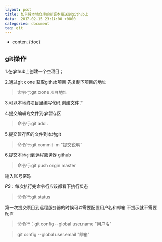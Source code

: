 ```yaml
---
layout: post
title: 如何将本地仓库的新版本推送到github上
data:  2017-02-15 23:14:00 +0800
categories: document
tag: git
---
```


* content
{:toc}

git操作
-------------------

1.在github上创建一个空项目；

2.通过git clone 获取github项目 先复制下项目的地址

>命令行:git clone 项目地址


3.可以本地的项目里编写代码,创建文件了

4.提交编辑的文件到git暂存区

>命令行:git add .

5.提交暂存区的文件到本地git

>命令行:git commit -m "提交说明"

6.提交本地git到远程服务器 github

>命令行:git push origin master

输入账号密码

*PS*：每次执行完命令行应该都看下执行状态

>命令行:git status


第一次提交项目到远程服务器的时候可以需要配置用户名和邮箱 不提示就不需要配置

>命令行：git config --global user.name "用户名"

> git config --global user.email "邮箱"

